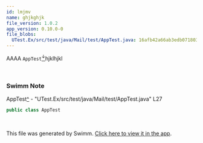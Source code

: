 ```yaml
---
id: lmjmv
name: ghjkghjk
file_version: 1.0.2
app_version: 0.10.0-0
file_blobs:
  UTest.Ex/src/test/java/Mail/test/AppTest.java: 16afb42a66ab3edb0718032f863790e8c5cead3d
---
```


AAAA `AppTest`[<sup id="1CD8LF">↓</sup>](#f-1CD8LF)hjklhjkl




<br/>

<!-- THIS IS AN AUTOGENERATED SECTION. DO NOT EDIT THIS SECTION DIRECTLY -->
### Swimm Note

<span id="f-1CD8LF">AppTest</span>[^](#1CD8LF) - "UTest.Ex/src/test/java/Mail/test/AppTest.java" L27
```java
public class AppTest 
```

<br/>

This file was generated by Swimm. [Click here to view it in the app](http://localhost:5001/repos/ls4DA2fLasmQuEbT4ipw/docs/lmjmv).